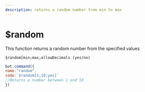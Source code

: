 ```yaml
---
description: returns a random number from min to max
---
```


# $random

This function returns a random number from the specified values

```
$random[min;max;allowDecimals (yes/no)
```

```javascript
bot.command({
name:"random",
code:`$random[1;10;yes]`
//Returns a number between 1 and 10
})
```
